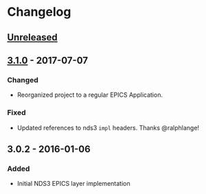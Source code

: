 # Changelog

## [Unreleased]

## [3.1.0] - 2017-07-07

### Changed
- Reorganized project to a regular EPICS Application.

### Fixed
- Updated references to nds3 `impl` headers. Thanks @ralphlange!

## 3.0.2 - 2016-01-06

### Added
- Initial NDS3 EPICS layer implementation

[Unreleased]: https://github.com/cosylab/nds3_epics/compare/v3.1.0...HEAD
[3.1.0]: https://github.com/cosylab/nds3_epics/compare/v3.0.2...v3.1.0
